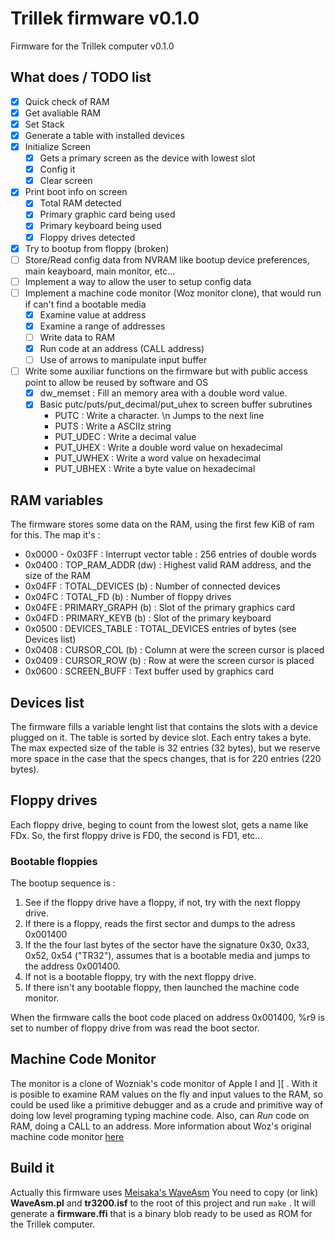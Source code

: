 Trillek firmware v0.1.0
=======================

Firmware for the Trillek computer v0.1.0

## What does / TODO list

- [x] Quick check of RAM
- [x] Get avaliable RAM
- [x] Set Stack
- [x] Generate a table with installed devices
- [x] Initialize Screen
  - [x] Gets a primary screen as the device with lowest slot
  - [x] Config it
  - [x] Clear screen
- [X] Print boot info on screen
  - [X] Total RAM detected
  - [X] Primary graphic card being used
  - [X] Primary keyboard being used
  - [X] Floppy drives detected
- [X] Try to bootup from floppy (broken)
- [ ] Store/Read config data from NVRAM like bootup device preferences, main keayboard, main monitor, etc...
- [ ] Implement a way to allow the user to setup config data
- [ ] Implement a machine code monitor (Woz monitor clone), that would run if can't find a bootable media
  - [x] Examine value at address
  - [x] Examine a range of addresses
  - [ ] Write data to RAM
  - [X] Run code at an address (CALL address)
  - [ ] Use of arrows to manipulate input buffer
- [ ] Write some auxiliar functions on the firmware but with public access point to allow be reused by software and OS
  - [x] dw_memset : Fill an memory area with a double word value.
  - [x] Basic putc/puts/put_decimal/put_uhex to screen buffer subrutines
    - PUTC : Write a character. \n Jumps to the next line
    - PUTS : Write a ASCIIz string
    - PUT_UDEC : Write a decimal value
    - PUT_UHEX : Write a double word value on hexadecimal
    - PUT_UWHEX : Write a word value on hexadecimal
    - PUT_UBHEX : Write a byte value on hexadecimal

## RAM variables

The firmware stores some data on the RAM, using the first few KiB of ram for this. The map it's :

 * 0x0000 - 0x03FF : Interrupt vector table : 256 entries of double words
 * 0x0400 : TOP_RAM_ADDR (dw) : Highest valid RAM address, and the size of the RAM
 * 0x04FF : TOTAL_DEVICES (b) : Number of connected devices
 * 0x04FC : TOTAL_FD (b) : Number of floppy drives
 * 0x04FE : PRIMARY_GRAPH (b) : Slot of the primary graphics card
 * 0x04FD : PRIMARY_KEYB (b) : Slot of the primary keyboard
 * 0x0500 : DEVICES_TABLE : TOTAL_DEVICES entries of bytes (see Devices list)
 * 0x0408 : CURSOR_COL (b) : Column at were the screen cursor is placed
 * 0x0409 : CURSOR_ROW (b) : Row at were the screen cursor is placed
 * 0x0600 : SCREEN_BUFF : Text buffer used by graphics card

## Devices list

The firmware fills a variable lenght list that contains the slots with a device
plugged on it. The table is sorted by device slot. Each entry takes a byte.
The max expected size of the table is 32 entries (32 bytes), but we reserve more
space in the case that the specs changes, that is for 220 entries (220 bytes).

## Floppy drives

Each floppy drive, beging to count from the lowest slot, gets a name like FDx.
So, the first floppy drive is FD0, the second is FD1, etc...

### Bootable floppies

The bootup sequence is :

1. See if the floppy drive have a floppy, if not, try with the next floppy drive.
2. If there is a floppy, reads the first sector and dumps to the adress 0x001400
3. If the the four last bytes of the sector have the signature 0x30, 0x33, 0x52, 0x54 ("TR32"), assumes that is a bootable media and jumps to the address 0x001400.
4. If not is a bootable floppy, try with the next floppy drive.
5. If there isn't any bootable floppy, then launched the machine code monitor.

When the firmware calls the boot code placed on address 0x001400, %r9 is set to
number of floppy drive from was read the boot sector.

## Machine Code Monitor

The monitor is a clone of Wozniak's code monitor of Apple I and ]\[ . With it is posible to examine RAM values on the fly and input values to the RAM, so could be used like a primitive debugger and as a crude and primitive way of doing low level programing typing machine code. Also, can *Run* code on RAM, doing a CALL to an address. More information about Woz's original machine code monitor [here](http://www.sbprojects.com/projects/apple1/wozmon.php)

## Build it

Actually this firmware uses [Meisaka's WaveAsm](https://github.com/Meisaka/WaveAsm)
You need to copy (or link) **WaveAsm.pl** and **tr3200.isf** to the root of this project and run ```make``` . It will generate  a **firmware.ffi** that is a binary blob ready to be used as ROM for the Trillek computer.



